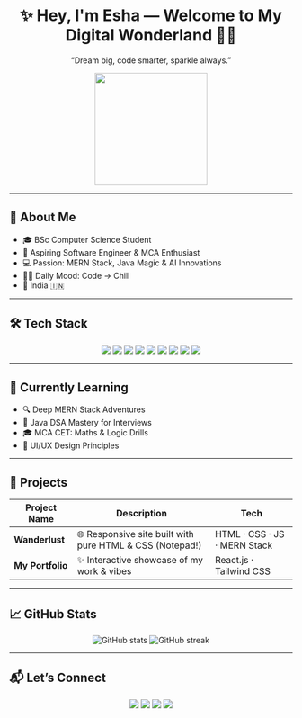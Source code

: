 <div align="center">
  <h1>✨ Hey, I'm Esha — Welcome to My Digital Wonderland 👩‍💻</h1>
  <p>“Dream big, code smarter, sparkle always.”</p>
</div>
<p align="center">
 <img src="https://media2.giphy.com/media/v1.Y2lkPTc5MGI3NjExczRpMTY0cTMxNmkwcTRkdGVqMHFhb3NhMWMwajMwd212a2JnMnJmdiZlcD12MV9pbnRlcm5hbF9naWZfYnlfaWQmY3Q9Zw/3oKIPnAiaMCws8nOsE/giphy.gif" width="200"/>
</p>

---

## 💖 About Me
- 🎓 BSc Computer Science Student  
- 🎯 Aspiring Software Engineer & MCA Enthusiast  
- 💻 Passion: MERN Stack, Java Magic & AI Innovations  
- 🏋️‍♀️ Daily Mood: Code → Chill  
- 📍 India 🇮🇳

---

## 🛠 Tech Stack
<p align="center">
  <img src="https://img.shields.io/badge/HTML5-⁠E34F26?style=flat-square&logo=html5&logoColor=white"/>
  <img src="https://img.shields.io/badge/CSS3-1572B6?style=flat-square&logo=css3&logoColor=white"/>
  <img src="https://img.shields.io/badge/JavaScript-F7DF1E?style=flat-square&logo=javascript&logoColor=black"/>
  <img src="https://img.shields.io/badge/React-20232A?style=flat-square&logo=react&logoColor=61DAFB"/>
  <img src="https://img.shields.io/badge/Node.js-339933?style=flat-square&logo=node.js&logoColor=white"/>
  <img src="https://img.shields.io/badge/Express.js-000000?style=flat-square&logo=express&logoColor=white"/>
  <img src="https://img.shields.io/badge/MongoDB-4EA94B?style=flat-square&logo=mongodb&logoColor=white"/>
  <img src="https://img.shields.io/badge/Java-007396?style=flat-square&logo=java&logoColor=white"/>
  <img src="https://img.shields.io/badge/Python-3776AB?style=flat-square&logo=python&logoColor=white"/>
</p>

---

## 🌱 Currently Learning
- 🔍 Deep MERN Stack Adventures  
- 🔢 Java DSA Mastery for Interviews  
- 🎓 MCA CET: Maths & Logic Drills  
- 🎨 UI/UX Design Principles

---

## 🚀 Projects
| Project Name         | Description                                                 | Tech               |
| -------------------- | ----------------------------------------------------------- | ------------------ |
| **Wanderlust**  | 🌐 Responsive site built with pure HTML & CSS (Notepad!)    | HTML · CSS · JS · MERN Stack  |
| **My Portfolio**     | ✨ Interactive showcase of my work & vibes                  | React.js · Tailwind CSS |

---

## 📈 GitHub Stats
<p align="center">
  <img src="https://github-readme-stats.vercel.app/api?username=esha-username&show_icons=true&theme=dracula" alt="GitHub stats" />
  <img src="https://github-readme-streak-stats.herokuapp.com/?user=esha-username&theme=dracula&hide_border=true" alt="GitHub streak" />
</p>

---

## 📬 Let’s Connect
<p align="center">
  <a href="mailto:esha@example.com"><img src="https://img.shields.io/badge/Gmail-D14836?style=flat-square&logo=gmail&logoColor=white"/></a>
  <a href="https://linkedin.com/in/esha-link"><img src="https://img.shields.io/badge/LinkedIn-0A66C2?style=flat-square&logo=linkedin&logoColor=white"/></a>
  <a href="https://github.com/esha-username"><img src="https://img.shields.io/badge/GitHub-181717?style=flat-square&logo=github&logoColor=white"/></a>
  <a href="https://your-portfolio.site"><img src="https://img.shields.io/badge/Portfolio-000000?style=flat-square&logo=vercel&logoColor=white"/></a>
</p>

<!--
**esha3123/esha3123** is a ✨ _special_ ✨ repository because its `README.md` (this file) appears on your GitHub profile.

Here are some ideas to get you started:

- 🔭 I’m currently working on ...
- 🌱 I’m currently learning ...
- 👯 I’m looking to collaborate on ...
- 🤔 I’m looking for help with ...
- 💬 Ask me about ...
- 📫 How to reach me: ...
- 😄 Pronouns: ...
- ⚡ Fun fact: ...
-->
